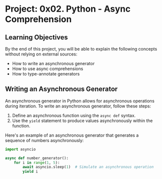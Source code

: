 # Project: 0x02. Python - Async Comprehension

## Learning Objectives
By the end of this project, you will be able to explain the following concepts without relying on external sources:

- How to write an asynchronous generator
- How to use async comprehensions
- How to type-annotate generators

## Writing an Asynchronous Generator
An asynchronous generator in Python allows for asynchronous operations during iteration. To write an asynchronous generator, follow these steps:

1. Define an asynchronous function using the `async def` syntax.
2. Use the `yield` statement to produce values asynchronously within the function.

Here's an example of an asynchronous generator that generates a sequence of numbers asynchronously:

```python
import asyncio

async def number_generator():
    for i in range(1, 5):
        await asyncio.sleep(1)  # Simulate an asynchronous operation
        yield i
